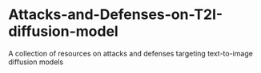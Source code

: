 # Attacks-and-Defenses-on-T2I-diffusion-model
A collection of resources on attacks and defenses targeting text-to-image diffusion models
